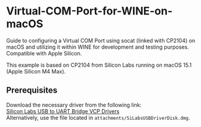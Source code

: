 # Virtual-COM-Port-for-WINE-on-macOS
Guide to configuring a Virtual COM Port using socat (linked with CP2104) on macOS and utilizing it within WINE for development and testing purposes. Compatible with Apple Silicon.

This example is based on CP2104 from Silicon Labs running on macOS 15.1 (Apple Silicon M4 Max).

## Prerequisites
Download the necessary driver from the following link:  
[Silicon Labs USB to UART Bridge VCP Drivers](https://www.silabs.com/developer-tools/usb-to-uart-bridge-vcp-drivers?tab=downloads)  
Alternatively, use the file located in `attachments/SiLabsUSBDriverDisk.dmg`.